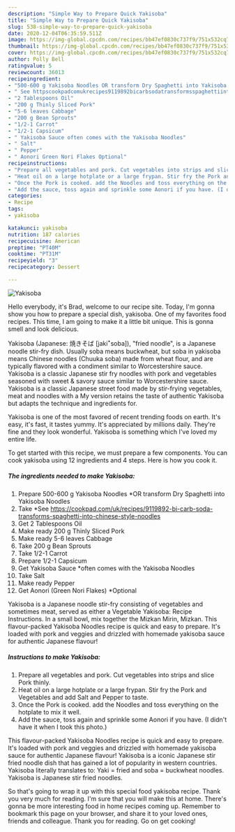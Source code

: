 ```yaml
---
description: "Simple Way to Prepare Quick Yakisoba"
title: "Simple Way to Prepare Quick Yakisoba"
slug: 538-simple-way-to-prepare-quick-yakisoba
date: 2020-12-04T06:35:59.511Z
image: https://img-global.cpcdn.com/recipes/bb47ef0830c737f9/751x532cq70/yakisoba-recipe-main-photo.jpg
thumbnail: https://img-global.cpcdn.com/recipes/bb47ef0830c737f9/751x532cq70/yakisoba-recipe-main-photo.jpg
cover: https://img-global.cpcdn.com/recipes/bb47ef0830c737f9/751x532cq70/yakisoba-recipe-main-photo.jpg
author: Polly Bell
ratingvalue: 5
reviewcount: 36013
recipeingredient:
- "500-600 g Yakisoba Noodles OR transform Dry Spaghetti into Yakisoba Noodles"
- " See httpscookpadcomukrecipes9119892bicarbsodatransformsspaghettiintochinesestylenoodles"
- "2 Tablespoons Oil"
- "200 g Thinly Sliced Pork"
- "5-6 leaves Cabbage"
- "200 g Bean Sprouts"
- "1/2-1 Carrot"
- "1/2-1 Capsicum"
- " Yakisoba Sauce often comes with the Yakisoba Noodles"
- " Salt"
- " Pepper"
- " Aonori Green Nori Flakes Optional"
recipeinstructions:
- "Prepare all vegetables and pork. Cut vegetables into strips and slice Pork thinly."
- "Heat oil on a large hotplate or a large frypan. Stir fry the Pork and Vegetables and add Salt and Pepper to taste."
- "Once the Pork is cooked. add the Noodles and toss everything on the hotplate to mix it well."
- "Add the sauce, toss again and sprinkle some Aonori if you have. (I didn&#39;t have it when I took this photo.)"
categories:
- Recipe
tags:
- yakisoba

katakunci: yakisoba 
nutrition: 187 calories
recipecuisine: American
preptime: "PT40M"
cooktime: "PT31M"
recipeyield: "3"
recipecategory: Dessert

---
```



![Yakisoba](https://img-global.cpcdn.com/recipes/bb47ef0830c737f9/751x532cq70/yakisoba-recipe-main-photo.jpg)

Hello everybody, it's Brad, welcome to our recipe site. Today, I'm gonna show you how to prepare a special dish, yakisoba. One of my favorites food recipes. This time, I am going to make it a little bit unique. This is gonna smell and look delicious.

Yakisoba (Japanese: 焼きそば [jakiꜜsoba]), &#34;fried noodle&#34;, is a Japanese noodle stir-fry dish. Usually soba means buckwheat, but soba in yakisoba means Chinese noodles (Chuuka soba) made from wheat flour, and are typically flavored with a condiment similar to Worcestershire sauce. Yakisoba is a classic Japanese stir fry noodles with pork and vegetables seasoned with sweet &amp; savory sauce similar to Worcestershire sauce. Yakisoba is a classic Japanese street food made by stir-frying vegetables, meat and noodles with a My version retains the taste of authentic Yakisoba but adapts the technique and ingredients for.

Yakisoba is one of the most favored of recent trending foods on earth. It's easy, it's fast, it tastes yummy. It's appreciated by millions daily. They're fine and they look wonderful. Yakisoba is something which I've loved my entire life.


To get started with this recipe, we must prepare a few components. You can cook yakisoba using 12 ingredients and 4 steps. Here is how you cook it.

<!--inarticleads1-->

##### The ingredients needed to make Yakisoba:

1. Prepare 500-600 g Yakisoba Noodles *OR transform Dry Spaghetti into Yakisoba Noodles
1. Take  *See https://cookpad.com/uk/recipes/9119892-bi-carb-soda-transforms-spaghetti-into-chinese-style-noodles
1. Get 2 Tablespoons Oil
1. Make ready 200 g Thinly Sliced Pork
1. Make ready 5-6 leaves Cabbage
1. Take 200 g Bean Sprouts
1. Take 1/2-1 Carrot
1. Prepare 1/2-1 Capsicum
1. Get  Yakisoba Sauce *often comes with the Yakisoba Noodles
1. Take  Salt
1. Make ready  Pepper
1. Get  Aonori (Green Nori Flakes) *Optional


Yakisoba is a Japanese noodle stir-fry consisting of vegetables and sometimes meat, served as either a Vegetable Yakisoba: Recipe Instructions. In a small bowl, mix together the Mizkan Mirin, Mizkan. This flavour-packed Yakisoba Noodles recipe is quick and easy to prepare. It&#39;s loaded with pork and veggies and drizzled with homemade yakisoba sauce for authentic Japanese flavour! 

<!--inarticleads2-->

##### Instructions to make Yakisoba:

1. Prepare all vegetables and pork. Cut vegetables into strips and slice Pork thinly.
1. Heat oil on a large hotplate or a large frypan. Stir fry the Pork and Vegetables and add Salt and Pepper to taste.
1. Once the Pork is cooked. add the Noodles and toss everything on the hotplate to mix it well.
1. Add the sauce, toss again and sprinkle some Aonori if you have. (I didn&#39;t have it when I took this photo.)


This flavour-packed Yakisoba Noodles recipe is quick and easy to prepare. It&#39;s loaded with pork and veggies and drizzled with homemade yakisoba sauce for authentic Japanese flavour! Yakisoba is a iconic Japanese stir fried noodle dish that has gained a lot of popularity in western countries. Yakisoba literally translates to: Yaki = fried and soba = buckwheat noodles. Yakisoba is Japanese stir fried noodles. 

So that's going to wrap it up with this special food yakisoba recipe. Thank you very much for reading. I'm sure that you will make this at home. There's gonna be more interesting food in home recipes coming up. Remember to bookmark this page on your browser, and share it to your loved ones, friends and colleague. Thank you for reading. Go on get cooking!
